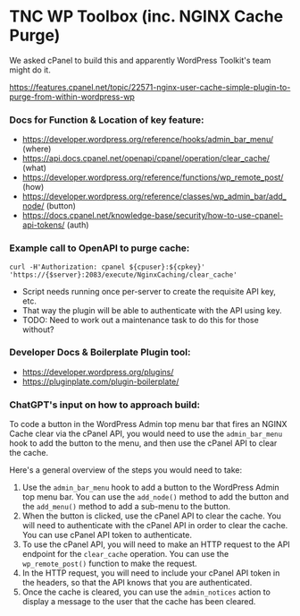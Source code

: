 # TNC WP Toolbox (inc. NGINX Cache Purge)

We asked cPanel to build this and apparently WordPress Toolkit's team might do it.

https://features.cpanel.net/topic/22571-nginx-user-cache-simple-plugin-to-purge-from-within-wordpress-wp

### Docs for Function & Location of key feature:

- https://developer.wordpress.org/reference/hooks/admin_bar_menu/ (where)
- https://api.docs.cpanel.net/openapi/cpanel/operation/clear_cache/ (what)
- https://developer.wordpress.org/reference/functions/wp_remote_post/ (how)
- https://developer.wordpress.org/reference/classes/wp_admin_bar/add_node/ (button)
- https://docs.cpanel.net/knowledge-base/security/how-to-use-cpanel-api-tokens/ (auth)

### Example call to OpenAPI to purge cache:

`curl -H'Authorization: cpanel ${cpuser}:${cpkey}' 'https://{$server}:2083/execute/NginxCaching/clear_cache'`

- Script needs running once per-server to create the requisite API key, etc.
- That way the plugin will be able to authenticate with the API using key.
- TODO: Need to work out a maintenance task to do this for those without?

### Developer Docs & Boilerplate Plugin tool:

- https://developer.wordpress.org/plugins/
- https://pluginplate.com/plugin-boilerplate/

### ChatGPT's input on how to approach build:

To code a button in the WordPress Admin top menu bar that fires an NGINX Cache clear via the cPanel API, you would need to use the `admin_bar_menu` hook to add the button to the menu, and then use the cPanel API to clear the cache. 

Here's a general overview of the steps you would need to take:

1. Use the `admin_bar_menu` hook to add a button to the WordPress Admin top menu bar. You can use the `add_node()` method to add the button and the `add_menu()` method to add a sub-menu to the button.
2. When the button is clicked, use the cPanel API to clear the cache. You will need to authenticate with the cPanel API in order to clear the cache. You can use cPanel API token to authenticate.
3. To use the cPanel API, you will need to make an HTTP request to the API endpoint for the `clear_cache` operation. You can use the `wp_remote_post()` function to make the request.
4. In the HTTP request, you will need to include your cPanel API token in the headers, so that the API knows that you are authenticated.
5. Once the cache is cleared, you can use the `admin_notices` action to display a message to the user that the cache has been cleared.
